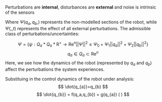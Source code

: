 Perturbations are **internal**, disturbances are **external** and noise is intrinsic of the sensors

Where $\Psi(q_{a},q_{b},)$ represents the non-modelled sections of the robot, while $\Psi(,,t)$ represents the effect of all external perturbations. The admissible class of perturbations/uncertainties:

$$
\Psi=\{\psi :Q_{a} * Q_{a} * \mathrm{R^+} \to \mathrm{Re}^n
||\Psi||^2\leq \Psi_{0}+ \Psi_{1} ||q_{a}||^2 + \Psi_{2}||q_{b}||^2 \}
$$
$$
q_{a} \in Q_{a} \subset \mathrm{Re}^n
$$
Here, we see how the dynamics of the robot (represented by $q_a$ and $q_b$) affect the perturbations the system experiences. 

Substituing in the control dynamics of the robot under analysis:
$$
\dot{q_{a}}=q_{b}
$$$$
\dot{q_{b}} = f(q_a,q_{b}) + g(q_{a}) ( )
$$


